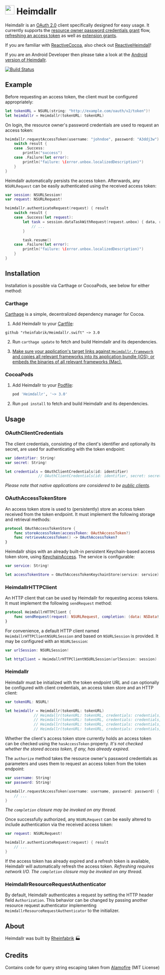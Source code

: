 # <img src="https://cloud.githubusercontent.com/assets/460060/8159821/b8bfeb32-136a-11e5-83ed-83b7fe01df3a.jpg" width="30" height="30"> Heimdallr

Heimdallr is an [OAuth 2.0](https://tools.ietf.org/html/rfc6749) client specifically designed for easy usage. It currently supports the [resource owner password credentials grant](https://tools.ietf.org/html/rfc6749#section-4.3) flow, [refreshing an access token](https://tools.ietf.org/html/rfc6749#section-6) as well as [extension grants](https://tools.ietf.org/html/rfc6749#section-4.5).

If you are familiar with [ReactiveCocoa](https://github.com/ReactiveCocoa/ReactiveCocoa), also check out [ReactiveHeimdall](https://github.com/rheinfabrik/ReactiveHeimdall)!

If you are an Android Developer then please take a look at the [Android version of Heimdallr](https://github.com/rheinfabrik/Heimdall.droid).

[![Build Status](https://circleci.com/gh/rheinfabrik/Heimdallr.svg?style=shield&circle-token=06d0c39133fae3dd9b649c116776c7f882885f1f)](https://circleci.com/gh/rheinfabrik/Heimdallr)

## Example

Before requesting an access token, the client must be configured appropriately:

```swift
let tokenURL = NSURL(string: "http://example.com/oauth/v2/token")!
let heimdallr = Heimdallr(tokenURL: tokenURL)
```

On login, the resource owner's password credentials are used to request an access token:

```swift
heimdallr.requestAccessToken(username: "johndoe", password: "A3ddj3w") { result in
    switch result {
    case .Success:
        println("success")
    case .Failure(let error):
        println("failure: \(error.unbox.localizedDescription)")
    }
}
```

Heimdallr automatically persists the access token. Afterwards, any `NSURLRequest` can be easily authenticated using the received access token:

```swift
var session: NSURLSession!
var request: NSURLRequest!

heimdallr.authenticateRequest(request) { result
    switch result {
    case .Success(let request):
        let task = session.dataTaskWithRequest(request.unbox) { data, response, error in
            // ...
        }

        task.resume()
    case .Failure(let error):
        println("failure: \(error.unbox.localizedDescription)")
    }
}
```

## Installation

Installation is possible via Carthage or CocoaPods, see below for either method:

### Carthage

[Carthage](https://github.com/Carthage/Carthage) is a simple, decentralized dependency manager for Cocoa.

1. Add Heimdallr to your [Cartfile](https://github.com/Carthage/Carthage/blob/master/Documentation/Artifacts.md#cartfile):

  ```
  github "rheinfabrik/Heimdallr.swift" ~> 3.0
  ```

2. Run `carthage update` to fetch and build Heimdallr and its dependencies.

3. [Make sure your application's target links against `Heimdallr.framework` and copies all relevant frameworks into its application bundle (iOS); or embeds the binaries of all relevant frameworks (Mac).](https://github.com/carthage/carthage#getting-started)

### CocoaPods

1. Add Heimdallr to your [Podfile](https://guides.cocoapods.org/syntax/podfile.html):

   ```ruby
   pod 'Heimdallr', '~> 3.0'
   ```

2.  Run `pod install` to fetch and build Heimdallr and its dependencies.

## Usage

### OAuthClientCredentials

The client credentials, consisting of the client's identifier and optionally its secret, are used for authenticating with the token endpoint:

```swift
var identifier: String!
var secret: String!

let credentials = OAuthClientCredentials(id: identifier)
               // OAuthClientCredentials(id: identifier, secret: secret)
```

*Please note that native applications are considered to be [public clients](https://tools.ietf.org/html/rfc6749#section-2.1).*

### OAuthAccessTokenStore

An access token store is used to (persistently) store an access token received from the token endpoint. It must implement the following storage and retrieval methods:

```swift
protocol OAuthAccessTokenStore {
    func storeAccessToken(accessToken: OAuthAccessToken?)
    func retrieveAccessToken() -> OAuthAccessToken?
}
```

Heimdallr ships with an already built-in persistent Keychain-based access token store, using [KeychainAccess](https://github.com/kishikawakatsumi/KeychainAccess). The service is configurable:

```swift
var service: String!

let accessTokenStore = OAuthAccessTokenKeychainStore(service: service)
```

### HeimdallrHTTPClient

An HTTP client that can be used by Heimdallr for requesting access tokens. It must implement the following `sendRequest` method:

```swift
protocol HeimdallrHTTPClient {
    func sendRequest(request: NSURLRequest, completion: (data: NSData!, response: NSURLResponse!, error: NSError?) -> ())
}
```

For convenience, a default HTTP client named `HeimdallrHTTPClientNSURLSession` and based on `NSURLSession` is provided. It may be configured with an `NSURLSession`:

```swift
var urlSession: NSURLSession!

let httpClient = HeimdallrHTTPClientNSURLSession(urlSession: session)
```

### Heimdallr

Heimdallr must be initialized with the token endpoint URL and can optionally be configured with client credentials, an access token store and an HTTP client:

```swift
var tokenURL: NSURL!

let heimdallr = Heimdallr(tokenURL: tokenURL)
             // Heimdallr(tokenURL: tokenURL, credentials: credentials)
             // Heimdallr(tokenURL: tokenURL, credentials: credentials, accessTokenStore: accessTokenStore)
             // Heimdallr(tokenURL: tokenURL, credentials: credentials, accessTokenStore: accessTokenStore, httpClient: httpClient)
             // Heimdallr(tokenURL: tokenURL, credentials: credentials, accessTokenStore: accessTokenStore, httpClient: httpClient, resourceRequestAuthenticator: resourceRequestAuthenticator)
```

Whether the client's access token store currently holds an access token can be checked using the `hasAccessToken` property. *It's not checked whether the stored access token, if any, has already expired.*

The `authorize` method takes the resource owner's password credentials as parameters and uses them to request an access token from the token endpoint:

```swift
var username: String!
var password: String!

heimdallr.requestAccessToken(username: username, password: password) { result in
    // ...
}
```

*The `completion` closure may be invoked on any thread.*

Once successfully authorized, any `NSURLRequest` can be easily altered to include authentication via the received access token:

```swift
var request: NSURLRequest!

heimdallr.authenticateRequest(request) { result
    // ...
}
```

If the access token has already expired and a refresh token is available, Heimdallr will automatically refresh the access token. *Refreshing requires network I/O.* *The `completion` closure may be invoked on any thread.*

### HeimdallrResourceRequestAuthenticator

By default, Heimdallr authenticates a request by setting the HTTP header field `Authorization`. This behavior can be changed by passing another resource request authenticator implementing `HeimdallrResourceRequestAuthenticator` to the initializer.

## About

Heimdallr was built by [Rheinfabrik](http://www.rheinfabrik.de) 🏭

## Credits

Contains code for query string escaping taken from [Alamofire](https://github.com/Alamofire/Alamofire/) (MIT License)
